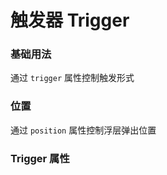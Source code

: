 <script setup lang="ts">
  import props from "../example/trigger/props.ts";
</script>

# 触发器 Trigger

### 基础用法
通过 `trigger` 属性控制触发形式
<demo-block src="example/trigger/basic" stack-blitz-name="trigger-basic"></demo-block>

### 位置
通过 `position` 属性控制浮层弹出位置
<demo-block src="example/trigger/position" stack-blitz-name="trigger-position"></demo-block>

### Trigger 属性

<table-block type="props" :data="props"></table-block>